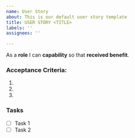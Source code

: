 ```yaml
---
name: User Story
about: This is our default user story template
title: USER STORY <TITLE>
labels: ''
assignees: ''

---
```


As a **role** I can **capability** so that **received benefit**.

### **Acceptance Criteria:**
1.
2.
3.

### **Tasks**
- [ ] Task 1
- [ ] Task 2
